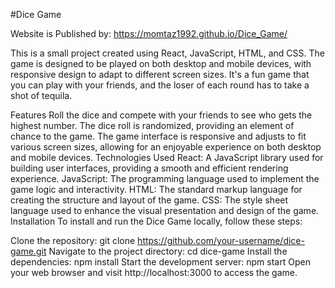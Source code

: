 #Dice Game 

Website is Published by: https://momtaz1992.github.io/Dice_Game/

This is a small project created using React, JavaScript, HTML, and CSS. The game is designed to be played on both desktop and mobile devices, with responsive design to adapt to different screen sizes. It's a fun game that you can play with your friends, and the loser of each round has to take a shot of tequila.

Features
Roll the dice and compete with your friends to see who gets the highest number.
The dice roll is randomized, providing an element of chance to the game.
The game interface is responsive and adjusts to fit various screen sizes, allowing for an enjoyable experience on both desktop and mobile devices.
Technologies Used
React: A JavaScript library used for building user interfaces, providing a smooth and efficient rendering experience.
JavaScript: The programming language used to implement the game logic and interactivity.
HTML: The standard markup language for creating the structure and layout of the game.
CSS: The style sheet language used to enhance the visual presentation and design of the game.
Installation
To install and run the Dice Game locally, follow these steps:

Clone the repository: git clone https://github.com/your-username/dice-game.git
Navigate to the project directory: cd dice-game
Install the dependencies: npm install
Start the development server: npm start
Open your web browser and visit http://localhost:3000 to access the game.